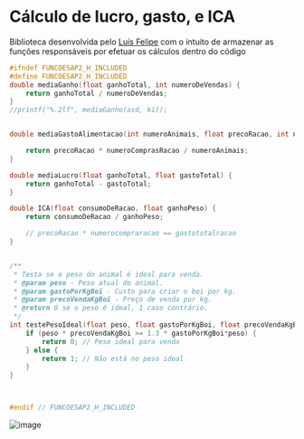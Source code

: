 # Cálculo de lucro, gasto, e ICA
Biblioteca desenvolvida pelo [Luís Felipe](https://github.com/Schneiderss) com o intuito de armazenar as funções responsáveis por efetuar os cálculos dentro do código
```C
#ifndef FUNCOESAP2_H_INCLUDED
#define FUNCOESAP2_H_INCLUDED
double mediaGanho(float ganhoTotal, int numeroDeVendas) {
    return ganhoTotal / numeroDeVendas;
}
//printf("%.2lf", mediaGanho(asd, ki));


double mediaGastoAlimentacao(int numeroAnimais, float precoRacao, int numeroComprasRacao) {

    return precoRacao * numeroComprasRacao / numeroAnimais;
}

double mediaLucro(float ganhoTotal, float gastoTotal) {
    return ganhoTotal - gastoTotal;
}

double ICA(float consumoDeRacao, float ganhoPeso) {
    return consumoDeRacao / ganhoPeso;

    // precoRacao * numerocompraracao == gastototalracao
}


/**
 * Testa se o peso do animal é ideal para venda.
 * @param peso - Peso atual do animal.
 * @param gastoPorKgBoi - Custo para criar o boi por kg.
 * @param precoVendaKgBoi - Preço de venda por kg.
 * @return 0 se o peso é ideal, 1 caso contrário.
 */
int testePesoIdeal(float peso, float gastoPorKgBoi, float precoVendaKgBoi) {
    if (peso * precoVendaKgBoi >= 1.3 * gastoPorKgBoi*peso) {
        return 0; // Peso ideal para venda
    } else {
        return 1; // Não está no peso ideal
    }
}



#endif // FUNCOESAP2_H_INCLUDED
```

![image](https://github.com/user-attachments/assets/46e0115d-209b-46ab-8164-2711e4a85c6a)

